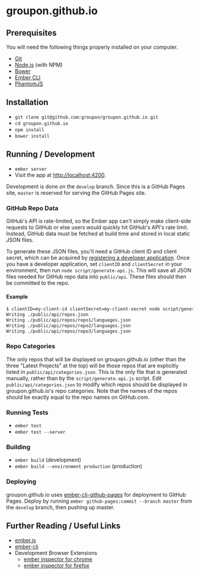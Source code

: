 # groupon.github.io

## Prerequisites

You will need the following things properly installed on your computer.

* [Git](http://git-scm.com/)
* [Node.js](http://nodejs.org/) (with NPM)
* [Bower](http://bower.io/)
* [Ember CLI](http://www.ember-cli.com/)
* [PhantomJS](http://phantomjs.org/)

## Installation

* `git clone git@github.com:groupon/groupon.github.io.git`
* `cd groupon.github.io`
* `npm install`
* `bower install`

## Running / Development

* `ember server`
* Visit the app at [http://localhost:4200](http://localhost:4200).

Development is done on the `develop` branch. Since this is a GitHub Pages site, `master` is reserved for serving the GitHub Pages site.

### GitHub Repo Data

GitHub's API is rate-limited, so the Ember app can't simply make client-side requests to GitHub or else users would quickly hit GitHub's API's rate limit. Instead, GitHub data must be fetched at build time and stored in local static JSON files.

To generate these JSON files, you'll need a GitHub client ID and client secret, which can be acquired by [registering a developer application](https://github.com/settings/developers). Once you have a developer application, set `clientID` and `clientSecret` in your environment, then run `node script/generate-api.js`. This will save all JSON files needed for GitHub repo data into `public/api`. These files should then be committed to the repo.

#### Example

```bash
$ clientID=my-client-id clientSecret=my-client-secret node script/generate-api.js
Writing ./public/api/repos.json
Writing ./public/api/repos/repo1/languages.json
Writing ./public/api/repos/repo2/languages.json
Writing ./public/api/repos/repo3/languages.json
```

### Repo Categories

The only repos that will be displayed on groupon.github.io (other than the three "Latest Projects" at the top) will be those repos that are explicitly listed in `public/api/categories.json`. This is the only file that is generated manually, rather than by the `script/generate-api.js` script. Edit `public/api/categories.json` to modify which repos should be displayed in groupon.github.io's repo categories. Note that the names of the repos should be exactly equal to the repo names on GitHub.com.

### Running Tests

* `ember test`
* `ember test --server`

### Building

* `ember build` (development)
* `ember build --environment production` (production)

### Deploying

groupon.github.io uses [ember-cli-github-pages](https://github.com/poetic/ember-cli-github-pages) for deployment to GitHub Pages. Deploy by running `ember github-pages:commit --branch master` from the `develop` branch, then pushing up master.

## Further Reading / Useful Links

* [ember.js](http://emberjs.com/)
* [ember-cli](http://www.ember-cli.com/)
* Development Browser Extensions
  * [ember inspector for chrome](https://chrome.google.com/webstore/detail/ember-inspector/bmdblncegkenkacieihfhpjfppoconhi)
  * [ember inspector for firefox](https://addons.mozilla.org/en-US/firefox/addon/ember-inspector/)

